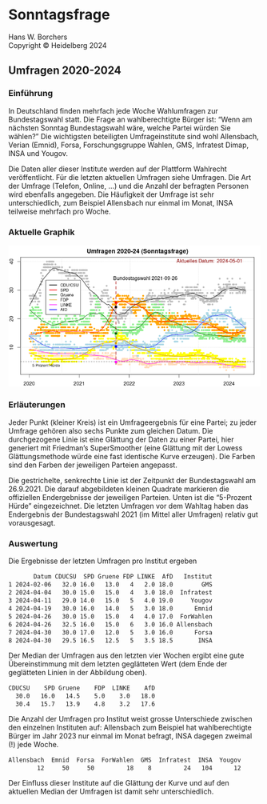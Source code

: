 # Sonntagsfrage

Hans W. Borchers\
Copyright © Heidelberg 2024

## Umfragen 2020-2024


### Einführung

In Deutschland finden mehrfach jede Woche Wahlumfragen zur Bundestagswahl statt. Die Frage an wahlberechtigte Bürger ist: “Wenn am nächsten Sonntag Bundestagswahl wäre, welche Partei würden Sie wählen?” Die wichtigsten beteiligten Umfrageinstitute sind wohl Allensbach, Verian (Emnid), Forsa, Forschungsgruppe Wahlen, GMS, Infratest Dimap, INSA und Yougov.

Die Daten aller dieser Institute werden auf der Plattform Wahlrecht veröffentlicht. Für die letzten aktuellen Umfragen siehe Umfragen. Die Art der Umfrage (Telefon, Online, …) und die Anzahl der befragten Personen wird ebenfalls angegeben. Die Häufigkeit der Umfrage ist sehr unterschiedlich, zum Beispiel Allensbach nur einmal im Monat, INSA teilweise mehrfach pro Woche.


### Aktuelle Graphik

![](umfrage_aktuell.png)


### Erläuterungen

Jeder Punkt (kleiner Kreis) ist ein Umfrageergebnis für eine Partei; zu jeder Umfrage gehören also sechs Punkte zum gleichen Datum. Die durchgezogene Linie ist eine Glättung der Daten zu einer Partei, hier generiert mit Friedman’s SuperSmoother (eine Glättung mit der Lowess Glättungsmethode würde eine fast identische Kurve erzeugen). Die Farben sind den Farben der jeweiligen Parteien angepasst.

Die gestrichelte, senkrechte Linie ist der Zeitpunkt der Bundestagswahl am 26.9.2021. Die darauf abgebildeten kleinen Quadrate markieren die offiziellen Endergebnisse der jeweiligen Parteien. Unten ist die “5-Prozent Hürde” eingezeichnet. Die letzten Umfragen vor dem Wahltag haben das Endergebnis der Bundestagswahl 2021 (im Mittel aller Umfragen) relativ gut vorausgesagt.


### Auswertung

Die Ergebnisse der letzten Umfragen pro Institut ergeben

```
       Datum CDUCSU  SPD Gruene FDP LINKE  AfD   Institut
1 2024-02-06   32.0 16.0   13.0   4   2.0 18.0        GMS
2 2024-04-04   30.0 15.0   15.0   4   3.0 18.0  Infratest
3 2024-04-11   29.0 14.0   15.0   5   4.0 19.0     Yougov
4 2024-04-19   30.0 16.0   14.0   5   3.0 18.0      Emnid
5 2024-04-26   30.0 15.0   15.0   4   4.0 17.0  ForWahlen
6 2024-04-26   32.5 16.0   15.0   6   3.0 16.0 Allensbach
7 2024-04-30   30.0 17.0   12.0   5   3.0 16.0      Forsa
8 2024-04-30   29.5 16.5   12.5   5   3.5 18.5       INSA
```

Der Median der Umfragen aus den letzten vier Wochen ergibt eine gute Übereinstimmung mit dem letzten geglätteten Wert (dem Ende der geglätteten Linien in der Abbildung oben).

```
CDUCSU    SPD Gruene    FDP  LINKE    AfD 
  30.0   16.0   14.5    5.0    3.0   18.0 
  30.4   15.7   13.9    4.8    3.2   17.6 
```

Die Anzahl der Umfragen pro Institut weist grosse Unterschiede zwischen den einzelnen Instituten auf: Allensbach zum Beispiel hat wahlberechtigte Bürger im Jahr 2023 nur einmal im Monat befragt, INSA dagegen zweimal (!) jede Woche.

```
Allensbach  Emnid  Forsa  ForWahlen  GMS  Infratest  INSA  Yougov 
        12     50     50         18    8         24   104      12
```

Der Einfluss dieser Institute auf die Glättung der Kurve und auf den aktuellen Median der Umfragen ist damit sehr unterschiedlich.
